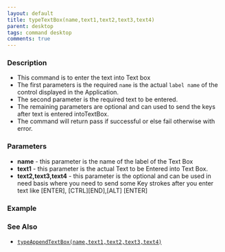 ```yaml
---
layout: default
title: typeTextBox(name,text1,text2,text3,text4)
parent: desktop
tags: command desktop
comments: true
---
```


### Description

- This command is to enter the text into Text box
- The first parameters is the required  `name` is the actual `label name`  of the control displayed in the Application.
- The second parameter is the required text to be entered.
- The remaining parameters are optional and can used to send the keys after text is entered intoTextBox.
- The command will return pass if successful or else fail otherwise with error.

### Parameters

- **name** - this parameter is the name of the label of the Text Box
- **text1** - this parameter is the actual Text to be Entered into Text Box.
- **text2,text3,text4** - this parameter is the optional and can be used in need basis where you need to send some Key strokes after you enter text like \[ENTER\], \[CTRL\]\[END\],\[ALT\] \[ENTER\]  
      
    

### Example


### See Also

- [`typeAppendTextBox(name,text1,text2,text3,text4)`](typeAppendTextBox(name,text1,text2,text3,text4))